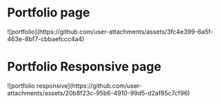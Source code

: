 <h1>Portfolio page</h1>
![portfolio](https://github.com/user-attachments/assets/3fc4e399-6a5f-463e-8bf7-cbbaefccc4a4)
<br>
<h1>Portfolio Responsive page</h1>
![portfolio responsive](https://github.com/user-attachments/assets/20b8f23c-95b6-4910-99d5-d2af85c7cf96)

